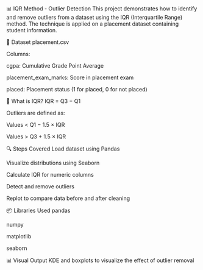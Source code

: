 📊 IQR Method - Outlier Detection
This project demonstrates how to identify and remove outliers from a dataset using the IQR (Interquartile Range) method. The technique is applied on a placement dataset containing student information.

📁 Dataset
placement.csv

Columns:

cgpa: Cumulative Grade Point Average

placement_exam_marks: Score in placement exam

placed: Placement status (1 for placed, 0 for not placed)

🧠 What is IQR?
IQR = Q3 − Q1

Outliers are defined as:

Values < Q1 − 1.5 × IQR

Values > Q3 + 1.5 × IQR

🔍 Steps Covered
Load dataset using Pandas

Visualize distributions using Seaborn

Calculate IQR for numeric columns

Detect and remove outliers

Replot to compare data before and after cleaning

📦 Libraries Used
pandas

numpy

matplotlib

seaborn

📊 Visual Output
KDE and boxplots to visualize the effect of outlier removal
